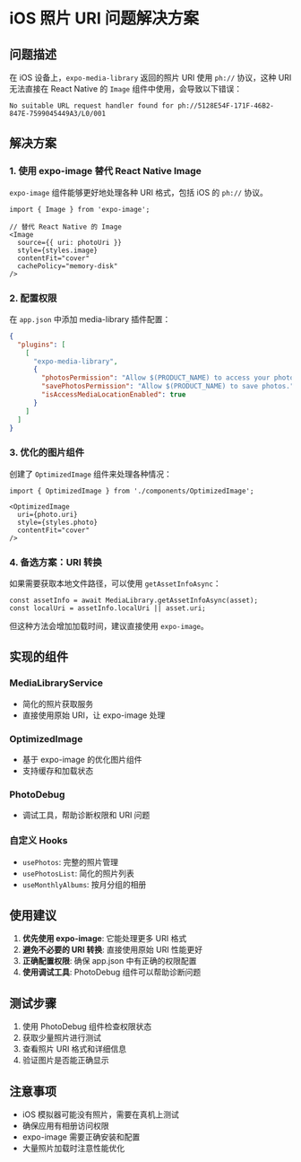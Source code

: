 # iOS 照片 URI 问题解决方案

## 问题描述

在 iOS 设备上，`expo-media-library` 返回的照片 URI 使用 `ph://` 协议，这种 URI 无法直接在 React Native 的 `Image` 组件中使用，会导致以下错误：

```
No suitable URL request handler found for ph://5128E54F-171F-46B2-847E-7599045449A3/L0/001
```

## 解决方案

### 1. 使用 expo-image 替代 React Native Image

`expo-image` 组件能够更好地处理各种 URI 格式，包括 iOS 的 `ph://` 协议。

```tsx
import { Image } from 'expo-image';

// 替代 React Native 的 Image
<Image 
  source={{ uri: photoUri }} 
  style={styles.image}
  contentFit="cover"
  cachePolicy="memory-disk"
/>
```

### 2. 配置权限

在 `app.json` 中添加 media-library 插件配置：

```json
{
  "plugins": [
    [
      "expo-media-library",
      {
        "photosPermission": "Allow $(PRODUCT_NAME) to access your photos.",
        "savePhotosPermission": "Allow $(PRODUCT_NAME) to save photos.",
        "isAccessMediaLocationEnabled": true
      }
    ]
  ]
}
```

### 3. 优化的图片组件

创建了 `OptimizedImage` 组件来处理各种情况：

```tsx
import { OptimizedImage } from './components/OptimizedImage';

<OptimizedImage 
  uri={photo.uri}
  style={styles.photo}
  contentFit="cover"
/>
```

### 4. 备选方案：URI 转换

如果需要获取本地文件路径，可以使用 `getAssetInfoAsync`：

```tsx
const assetInfo = await MediaLibrary.getAssetInfoAsync(asset);
const localUri = assetInfo.localUri || asset.uri;
```

但这种方法会增加加载时间，建议直接使用 `expo-image`。

## 实现的组件

### MediaLibraryService
- 简化的照片获取服务
- 直接使用原始 URI，让 expo-image 处理

### OptimizedImage
- 基于 expo-image 的优化图片组件
- 支持缓存和加载状态

### PhotoDebug
- 调试工具，帮助诊断权限和 URI 问题

### 自定义 Hooks
- `usePhotos`: 完整的照片管理
- `usePhotosList`: 简化的照片列表
- `useMonthlyAlbums`: 按月分组的相册

## 使用建议

1. **优先使用 expo-image**: 它能处理更多 URI 格式
2. **避免不必要的 URI 转换**: 直接使用原始 URI 性能更好
3. **正确配置权限**: 确保 app.json 中有正确的权限配置
4. **使用调试工具**: PhotoDebug 组件可以帮助诊断问题

## 测试步骤

1. 使用 PhotoDebug 组件检查权限状态
2. 获取少量照片进行测试
3. 查看照片 URI 格式和详细信息
4. 验证图片是否能正确显示

## 注意事项

- iOS 模拟器可能没有照片，需要在真机上测试
- 确保应用有相册访问权限
- expo-image 需要正确安装和配置
- 大量照片加载时注意性能优化